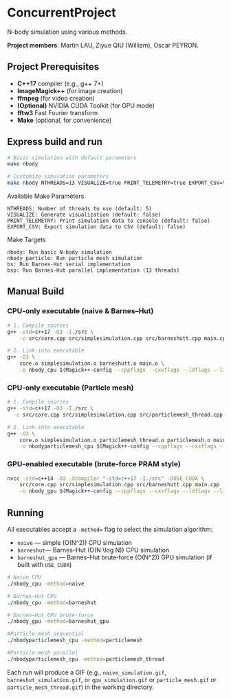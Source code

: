 # ConcurrentProject

N-body simulation using various methods.

**Project members**: Martin LAU, Ziyue QIU (William), Oscar PEYRON.

## Project Prerequisites

- **C++17** compiler (e.g., g++ 7+)
- **ImageMagick++** (for image creation)
- **ffmpeg** (for video creation)
- **(Optional)** NVIDIA CUDA Toolkit (for GPU mode)
- **fftw3** Fast Fourier transform
- **Make** (optional, for convenience)


## Express build and run

```bash
# Basic simulation with default parameters
make nbody

# Customize simulation parameters
make nbody NTHREADS=13 VISUALIZE=true PRINT_TELEMETRY=true EXPORT_CSV=true

```

Available Make Parameters

    NTHREADS: Number of threads to use (default: 5)
    VISUALIZE: Generate visualization (default: false)
    PRINT_TELEMETRY: Print simulation data to console (default: false)
    EXPORT_CSV: Export simulation data to CSV (default: false)

Make Targets

    nbody: Run basic N-body simulation
    nbody_particle: Run particle mesh simulation
    bs: Run Barnes-Hut serial implementation
    bsp: Run Barnes-Hut parallel implementation (13 threads)


## Manual Build 

### CPU-only executable (naive & Barnes–Hut)

```bash
# 1. Compile sources
g++ -std=c++17 -O3 -I./src \
    -c src/core.cpp src/simplesimulation.cpp src/barneshutt.cpp main.cpp 

# 2. Link into executable
g++ -O3 \
    core.o simplesimulation.o barneshutt.o main.o \
    -o nbody_cpu $(Magick++-config --cppflags --cxxflags --ldflags --libs)
```

### CPU-only executable (Particle mesh)
```bash
# 1. Compile sources
g++ -std=c++17 -O3 -I./src \
  -c src/core.cpp src/simplesimulation.cpp src/particlemesh_thread.cpp src/particlemesh.cpp mainparticlemesh.cpp

# 2. Link into executable
g++ -O3 \
    core.o simplesimulation.o particlemesh_thread.o particlemesh.o mainparticlemesh.o \
    -o nbodyparticlemesh_cpu $(Magick++-config --cppflags --cxxflags --ldflags --libs)
```


### GPU-enabled executable (brute-force PRAM style)

```bash
nvcc -std=c++14 -O3 -Xcompiler "-std=c++17 -I./src" -DUSE_CUDA \
    src/core.cpp src/simplesimulation.cpp src/barneshutt.cpp main.cpp  \
    -o nbody_gpu $(Magick++-config --cppflags --cxxflags --ldflags --libs) -lcudart
```

## Running

All executables accept a `-method=` flag to select the simulation algorithm:

- `naive`    — simple \(O(N^2)\) CPU simulation
- `barneshut`— Barnes–Hut \(O(N \log N)\) CPU simulation
- `barneshut_gpu`      — Barnes–Hut brute‑force \(O(N^2)\) GPU simulation (if built with `USE_CUDA`)

```bash
# Naive CPU
./nbody_cpu -method=naive

# Barnes–Hut CPU
./nbody_cpu -method=barneshut

# Barnes–Hut GPU brute‑force
./nbody_gpu -method=barneshut_gpu

#Particle-mesh sequential
./nbodyparticlemesh_cpu -method=particlemesh

#Particle-mesh parallel
./nbodyparticlemesh_cpu -method=particlemesh_thread
```

Each run will produce a GIF (e.g., `naive_simulation.gif`, `barneshut_simulation.gif`, or `gpu_simulation.gif` or `particle_mesh.gif` or `particle_mesh_thread.gif`) in the working directory.
